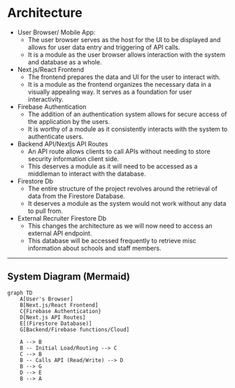 # Architecture

* User Browser/ Mobile App:
  * The user browser serves as the host for the UI to be displayed and allows for user data entry and triggering of API calls.
  * It is a module as the user browser allows interaction with the system and database as a whole.
* Next.js/React Frontend
  * The frontend prepares the data and UI for the user to interact with.
  * It is a module as the frontend organizes the necessary data in a visually appealing way. It serves as a foundation for user interactivity.
* Firebase Authentication
  * The addition of an authentication system allows for secure access of the application by the users.
  * It is worthy of a module as it consistently interacts with the system to authenticate users.
* Backend API/Nextjs API Routes
  * An API route allows clients to call APIs without needing to store security information client side.
  * This deserves a module as it will need to be accessed as a middleman to interact with the database.
* Firestore Db
  * The entire structure of the project revolves around the retrieval of data from the Firestore Database.
  * It deserves a module as the system would not work without any data to pull from.
* External Recruiter Firestore Db
  * This changes the architecture as we will now need to access an external API endpoint.
  * This database will be accessed frequently to retrieve misc information about schools and staff members.

---

## System Diagram (Mermaid)

```mermaid
graph TD
    A[User's Browser]
    B[Next.js/React Frontend]
    C{Firebase Authentication}
    D[Next.js API Routes]
    E[(Firestore Database)]
    G[Backend/Firebase functions/Cloud]

    A --> B 
    B -- Initial Load/Routing --> C
    C --> B
    B -- Calls API (Read/Write) --> D
    B --> G
    D --> E
    B --> A



